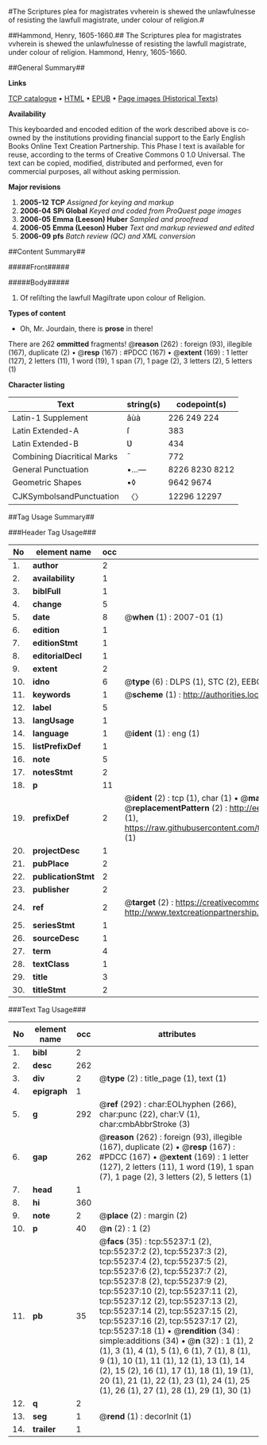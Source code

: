 #The Scriptures plea for magistrates vvherein is shewed the unlawfulnesse of resisting the lawfull magistrate, under colour of religion.#

##Hammond, Henry, 1605-1660.##
The Scriptures plea for magistrates vvherein is shewed the unlawfulnesse of resisting the lawfull magistrate, under colour of religion.
Hammond, Henry, 1605-1660.

##General Summary##

**Links**

[TCP catalogue](http://www.ota.ox.ac.uk/tcp/)  • 
[HTML](http://tei.it.ox.ac.uk/tcp/Texts-HTML/free/A45/A45461.html)  • 
[EPUB](http://tei.it.ox.ac.uk/tcp/Texts-EPUB/free/A45/A45461.epub) • 
[Page images (Historical Texts)](https://data.historicaltexts.jisc.ac.uk/view?pubId=eebo-12158772e&pageId=eebo-12158772e-55237-1)

**Availability**

This keyboarded and encoded edition of the
	       work described above is co-owned by the institutions
	       providing financial support to the Early English Books
	       Online Text Creation Partnership. This Phase I text is
	       available for reuse, according to the terms of Creative
	       Commons 0 1.0 Universal. The text can be copied,
	       modified, distributed and performed, even for
	       commercial purposes, all without asking permission.

**Major revisions**

1. __2005-12__ __TCP__ *Assigned for keying and markup*
1. __2006-04__ __SPi Global__ *Keyed and coded from ProQuest page images*
1. __2006-05__ __Emma (Leeson) Huber__ *Sampled and proofread*
1. __2006-05__ __Emma (Leeson) Huber__ *Text and markup reviewed and edited*
1. __2006-09__ __pfs__ *Batch review (QC) and XML conversion*

##Content Summary##

#####Front#####

#####Body#####

1. Of reſiſting the lawfull Magiſtrate upon colour of Religion.

**Types of content**

  * Oh, Mr. Jourdain, there is **prose** in there!

There are 262 **ommitted** fragments! 
 @__reason__ (262) : foreign (93), illegible (167), duplicate (2)  •  @__resp__ (167) : #PDCC (167)  •  @__extent__ (169) : 1 letter (127), 2 letters (11), 1 word (19), 1 span (7), 1 page (2), 3 letters (2), 5 letters (1)

**Character listing**


|Text|string(s)|codepoint(s)|
|---|---|---|
|Latin-1 Supplement|âùà|226 249 224|
|Latin Extended-A|ſ|383|
|Latin Extended-B|Ʋ|434|
|Combining             Diacritical Marks|̄|772|
|General Punctuation|•…—|8226 8230 8212|
|Geometric Shapes|▪◊|9642 9674|
|CJKSymbolsandPunctuation|〈〉|12296 12297|

##Tag Usage Summary##

###Header Tag Usage###

|No|element name|occ|attributes|
|---|---|---|---|
|1.|__author__|2||
|2.|__availability__|1||
|3.|__biblFull__|1||
|4.|__change__|5||
|5.|__date__|8| @__when__ (1) : 2007-01 (1)|
|6.|__edition__|1||
|7.|__editionStmt__|1||
|8.|__editorialDecl__|1||
|9.|__extent__|2||
|10.|__idno__|6| @__type__ (6) : DLPS (1), STC (2), EEBO-CITATION (1), OCLC (1), VID (1)|
|11.|__keywords__|1| @__scheme__ (1) : http://authorities.loc.gov/ (1)|
|12.|__label__|5||
|13.|__langUsage__|1||
|14.|__language__|1| @__ident__ (1) : eng (1)|
|15.|__listPrefixDef__|1||
|16.|__note__|5||
|17.|__notesStmt__|2||
|18.|__p__|11||
|19.|__prefixDef__|2| @__ident__ (2) : tcp (1), char (1)  •  @__matchPattern__ (2) : ([0-9\-]+):([0-9IVX]+) (1), (.+) (1)  •  @__replacementPattern__ (2) : http://eebo.chadwyck.com/downloadtiff?vid=$1&page=$2 (1), https://raw.githubusercontent.com/textcreationpartnership/Texts/master/tcpchars.xml#$1 (1)|
|20.|__projectDesc__|1||
|21.|__pubPlace__|2||
|22.|__publicationStmt__|2||
|23.|__publisher__|2||
|24.|__ref__|2| @__target__ (2) : https://creativecommons.org/publicdomain/zero/1.0/ (1), http://www.textcreationpartnership.org/docs/. (1)|
|25.|__seriesStmt__|1||
|26.|__sourceDesc__|1||
|27.|__term__|4||
|28.|__textClass__|1||
|29.|__title__|3||
|30.|__titleStmt__|2||


###Text Tag Usage###

|No|element name|occ|attributes|
|---|---|---|---|
|1.|__bibl__|2||
|2.|__desc__|262||
|3.|__div__|2| @__type__ (2) : title_page (1), text (1)|
|4.|__epigraph__|1||
|5.|__g__|292| @__ref__ (292) : char:EOLhyphen (266), char:punc (22), char:V (1), char:cmbAbbrStroke (3)|
|6.|__gap__|262| @__reason__ (262) : foreign (93), illegible (167), duplicate (2)  •  @__resp__ (167) : #PDCC (167)  •  @__extent__ (169) : 1 letter (127), 2 letters (11), 1 word (19), 1 span (7), 1 page (2), 3 letters (2), 5 letters (1)|
|7.|__head__|1||
|8.|__hi__|360||
|9.|__note__|2| @__place__ (2) : margin (2)|
|10.|__p__|40| @__n__ (2) : 1 (2)|
|11.|__pb__|35| @__facs__ (35) : tcp:55237:1 (2), tcp:55237:2 (2), tcp:55237:3 (2), tcp:55237:4 (2), tcp:55237:5 (2), tcp:55237:6 (2), tcp:55237:7 (2), tcp:55237:8 (2), tcp:55237:9 (2), tcp:55237:10 (2), tcp:55237:11 (2), tcp:55237:12 (2), tcp:55237:13 (2), tcp:55237:14 (2), tcp:55237:15 (2), tcp:55237:16 (2), tcp:55237:17 (2), tcp:55237:18 (1)  •  @__rendition__ (34) : simple:additions (34)  •  @__n__ (32) : 1 (1), 2 (1), 3 (1), 4 (1), 5 (1), 6 (1), 7 (1), 8 (1), 9 (1), 10 (1), 11 (1), 12 (1), 13 (1), 14 (2), 15 (2), 16 (1), 17 (1), 18 (1), 19 (1), 20 (1), 21 (1), 22 (1), 23 (1), 24 (1), 25 (1), 26 (1), 27 (1), 28 (1), 29 (1), 30 (1)|
|12.|__q__|2||
|13.|__seg__|1| @__rend__ (1) : decorInit (1)|
|14.|__trailer__|1||

